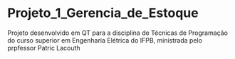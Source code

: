 # Projeto_1_Gerencia_de_Estoque
Projeto desenvolvido em QT para a disciplina de Técnicas de Programação do curso superior em Engenharia Elétrica do IFPB, ministrada pelo prpfessor Patric Lacouth
